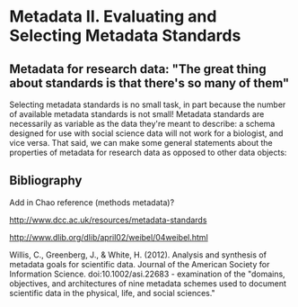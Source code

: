 # Metadata II.  Evaluating and Selecting Metadata Standards

## Metadata for research data: "The great thing about standards is that there's so many of them"

Selecting metadata standards is no small task, in part because the number of available metadata standards is not small!  Metadata standards are necessarily as variable as the data they're meant to describe: a schema designed for use with social science data will not work for a biologist, and vice versa.  That said, we can make some general statements about the properties of metadata for research data as opposed to other data objects:


## Bibliography

Add in Chao reference (methods metadata)?

http://www.dcc.ac.uk/resources/metadata-standards

http://www.dlib.org/dlib/april02/weibel/04weibel.html

Willis, C., Greenberg, J., & White, H. (2012). Analysis and synthesis of metadata goals for scientific data. Journal of the American Society for Information Science. doi:10.1002/asi.22683
	- examination of the "domains, objectives, and architectures of nine metadata schemes used to document scientific data in the physical, life, and social sciences."
	

